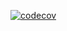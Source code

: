 [![codecov](https://codecov.io/gh/Wingshot228/NET-homework-2-kurs/branch/2k-376/graph/badge.svg?token=XLIFW5PTNO)](https://codecov.io/gh/Wingshot228/NET-homework-2-kurs)